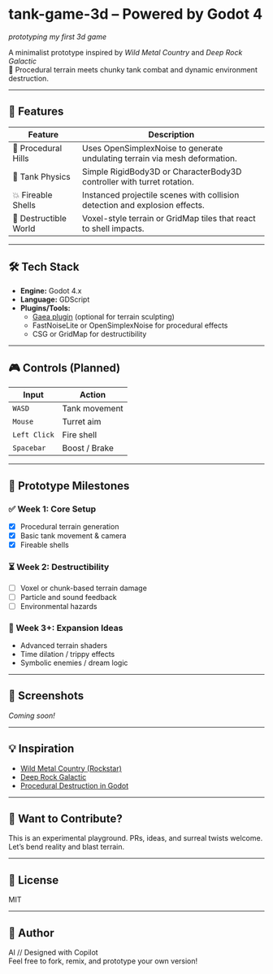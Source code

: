 # tank-game-3d – Powered by Godot 4
_prototyping my first 3d game_

A minimalist prototype inspired by *Wild Metal Country* and *Deep Rock Galactic*  
🧠 Procedural terrain meets chunky tank combat and dynamic environment destruction.

---

## 🚀 Features

| Feature              | Description                                                                 |
|----------------------|-----------------------------------------------------------------------------|
| 🌄 Procedural Hills  | Uses OpenSimplexNoise to generate undulating terrain via mesh deformation. |
| 🛞 Tank Physics      | Simple RigidBody3D or CharacterBody3D controller with turret rotation.     |
| 💥 Fireable Shells   | Instanced projectile scenes with collision detection and explosion effects.|
| 🧨 Destructible World| Voxel-style terrain or GridMap tiles that react to shell impacts.          |

---

## 🛠 Tech Stack

- **Engine:** Godot 4.x
- **Language:** GDScript
- **Plugins/Tools:**
  - [Gaea plugin](https://github.com/Zylann/godot-gaea) (optional for terrain sculpting)
  - FastNoiseLite or OpenSimplexNoise for procedural effects
  - CSG or GridMap for destructibility

---

## 🎮 Controls (Planned)

| Input         | Action             |
|---------------|--------------------|
| `WASD`        | Tank movement      |
| `Mouse`       | Turret aim         |
| `Left Click`  | Fire shell         |
| `Spacebar`    | Boost / Brake      |

---

## 🧪 Prototype Milestones

### ✅ Week 1: Core Setup
- [x] Procedural terrain generation
- [x] Basic tank movement & camera
- [x] Fireable shells

### ⏳ Week 2: Destructibility
- [ ] Voxel or chunk-based terrain damage
- [ ] Particle and sound feedback
- [ ] Environmental hazards

### 🚧 Week 3+: Expansion Ideas
- Advanced terrain shaders  
- Time dilation / trippy effects  
- Symbolic enemies / dream logic  

---

## 📸 Screenshots

*Coming soon!*

---

## 💡 Inspiration

- [Wild Metal Country (Rockstar)](https://www.youtube.com/watch?v=XEwILwkeQqE)
- [Deep Rock Galactic](https://www.deeprockgalactic.com/)
- [Procedural Destruction in Godot](https://www.youtube.com/watch?v=FgF3oFrAwUY)

---

## 🧠 Want to Contribute?

This is an experimental playground. PRs, ideas, and surreal twists welcome.  
Let’s bend reality and blast terrain.

---

## 📄 License

MIT

---

## 🌌 Author

Al // Designed with Copilot  
Feel free to fork, remix, and prototype your own version!

